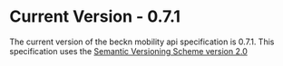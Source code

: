 # Current Version - 0.7.1

The current version of the beckn mobility api specification is 0.7.1. This specification uses the [Semantic Versioning Scheme version 2.0](https://semver.org/spec/v2.0.0.html)